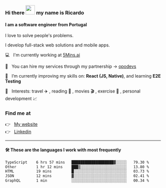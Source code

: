 ### Hi there <img src="https://raw.githubusercontent.com/iampavangandhi/iampavangandhi/master/gifs/Hi.gif" width="30"> my name is Ricardo
#### I am a software engineer from Portugal
I love to solve people's problems.

I develop full-stack web solutions and mobile apps.

💻  &nbsp; I'm currently working at <a href="https://5mins.ai/">5Mins.ai</a>

💼  &nbsp; You can hire my services through my partnership -> <a href="https://github.com/opodevs">opodevs</a>

🌱 &nbsp; I’m currently improving my skills on: **React (JS, Native)**, and learning **E2E Testing**

💙 &nbsp; Interests: travel ✈️ , reading 📖 , movies 🎬 , exercise 🏃 , personal development 📈

### Find me at

<p align="left">
  👉  &nbsp;
  <a href="https://ricardopbarbosa.com" target="_blank">
    My website
  </a>
  <br/>
  👉 &nbsp;
  <a href="https://www.linkedin.com/in/ricardopbarbosa" target="_blank">
    Linkedin
  </a>
</p>

<hr />

#### 🛠 These are the languages I work with most frequently
<!--START_SECTION:waka-->

```txt
TypeScript    6 hrs 57 mins   ███████████████████▓░░░░░   79.30 %
Other         1 hr 12 mins    ███▒░░░░░░░░░░░░░░░░░░░░░   13.80 %
HTML          19 mins         █░░░░░░░░░░░░░░░░░░░░░░░░   03.73 %
JSON          12 mins         ▓░░░░░░░░░░░░░░░░░░░░░░░░   02.41 %
GraphQL       1 min           ░░░░░░░░░░░░░░░░░░░░░░░░░   00.34 %
```

<!--END_SECTION:waka-->
